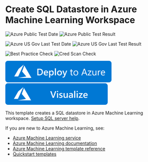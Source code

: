 # Create SQL Datastore in Azure Machine Learning Workspace

![Azure Public Test Date](https://azurequickstartsservice.blob.core.windows.net/badges/101-machine-learning-datastore-create-sql/PublicLastTestDate.svg)
![Azure Public Test Result](https://azurequickstartsservice.blob.core.windows.net/badges/101-machine-learning-datastore-create-sql/PublicDeployment.svg)

![Azure US Gov Last Test Date](https://azurequickstartsservice.blob.core.windows.net/badges/101-machine-learning-datastore-create-sql/FairfaxLastTestDate.svg)
![Azure US Gov Last Test Result](https://azurequickstartsservice.blob.core.windows.net/badges/101-machine-learning-datastore-create-sql/FairfaxDeployment.svg)

![Best Practice Check](https://azurequickstartsservice.blob.core.windows.net/badges/101-machine-learning-datastore-create-sql/BestPracticeResult.svg)
![Cred Scan Check](https://azurequickstartsservice.blob.core.windows.net/badges/101-machine-learning-datastore-create-sql/CredScanResult.svg)

[![Deploy To Azure](https://raw.githubusercontent.com/Azure/azure-quickstart-templates/master/1-CONTRIBUTION-GUIDE/images/deploytoazure.svg?sanitize=true)](https://portal.azure.com/#create/Microsoft.Template/uri/https%3A%2F%2Fraw.githubusercontent.com%2FAzure%2Fazure-quickstart-templates%2Fmaster%2F101-machine-learning-datastore-create-sql%2Fazuredeploy.json)
[![Visualize](https://raw.githubusercontent.com/Azure/azure-quickstart-templates/master/1-CONTRIBUTION-GUIDE/images/visualizebutton.svg?sanitize=true)](http://armviz.io/#/?load=https%3A%2F%2Fraw.githubusercontent.com%2FAzure%2Fazure-quickstart-templates%2Fmaster%2F101-machine-learning-datastore-create-sql%2Fazuredeploy.json)

This template creates a SQL datastore in Azure Machine Learning workspace. [Setup SQL server help](https://docs.microsoft.com/en-us/azure/azure-sql/).

If you are new to Azure Machine Learning, see:

- [Azure Machine Learning service](https://azure.microsoft.com/services/machine-learning-service/)
- [Azure Machine Learning documentation](https://docs.microsoft.com/azure/machine-learning/)
- [Azure Machine Learning template reference](https://docs.microsoft.com/azure/templates/microsoft.machinelearningservices/allversions)
- [Quickstart templates](https://azure.microsoft.com/resources/templates/)